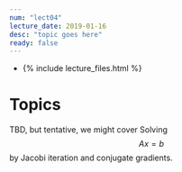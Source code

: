 ```yaml
---
num: "lect04"
lecture_date: 2019-01-16
desc: "topic goes here"
ready: false
---
```


* {% include lecture_files.html %}

# Topics

TBD, but tentative, we might cover  Solving $$Ax = b$$ by Jacobi iteration and conjugate gradients.




